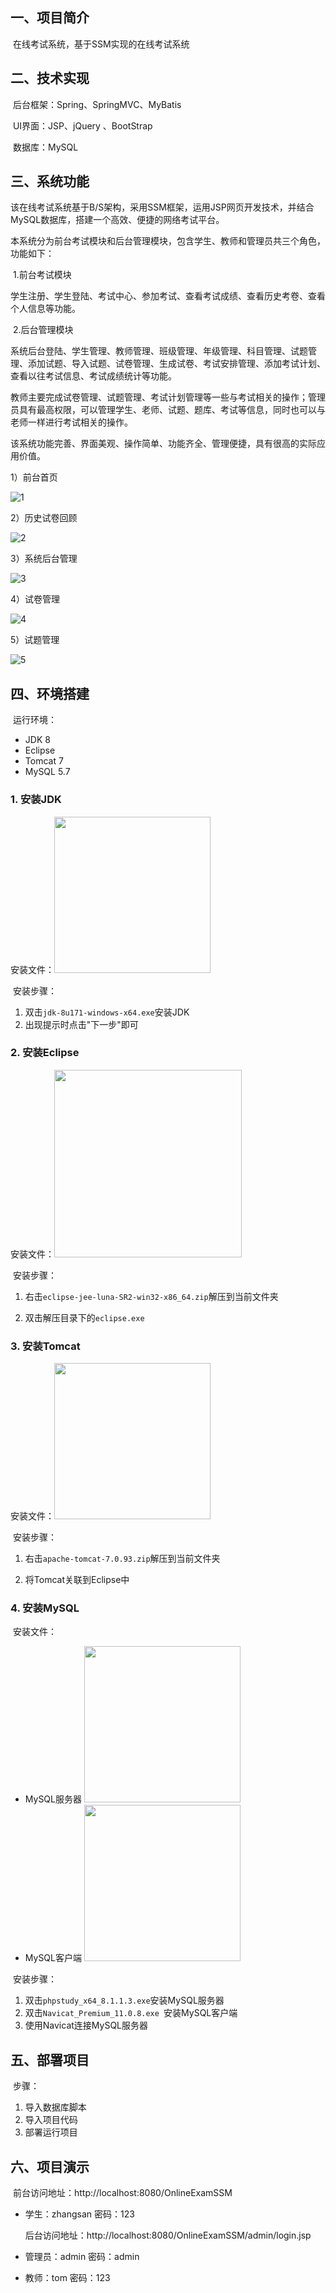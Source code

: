 ## 一、项目简介

​	在线考试系统，基于SSM实现的在线考试系统

## 二、技术实现

​	后台框架：Spring、SpringMVC、MyBatis

​    UI界面：JSP、jQuery 、BootStrap

​	数据库：MySQL

## 三、系统功能

​	该在线考试系统基于B/S架构，采用SSM框架，运用JSP网页开发技术，并结合MySQL数据库，搭建一个高效、便捷的网络考试平台。

​	本系统分为前台考试模块和后台管理模块，包含学生、教师和管理员共三个角色，功能如下：

​	1.前台考试模块

​		学生注册、学生登陆、考试中心、参加考试、查看考试成绩、查看历史考卷、查看个人信息等功能。

​	2.后台管理模块

​		系统后台登陆、学生管理、教师管理、班级管理、年级管理、科目管理、试题管理、添加试题、导入试题、试卷管理、生成试卷、考试安排管理、添加考试计划、查看以往考试信息、考试成绩统计等功能。

​		教师主要完成试卷管理、试题管理、考试计划管理等一些与考试相关的操作；管理员具有最高权限，可以管理学生、老师、试题、题库、考试等信息，同时也可以与老师一样进行考试相关的操作。		



该系统功能完善、界面美观、操作简单、功能齐全、管理便捷，具有很高的实际应用价值。

1）前台首页

![1](../运行截图/1.jpg)

2）历史试卷回顾

![2](../运行截图/2.jpg)

3）系统后台管理

![3](../运行截图/3.jpg)

4）试卷管理

![4](../运行截图/4.jpg)

5）试题管理

![5](../运行截图/5.jpg)

## 四、环境搭建

​	运行环境：

- JDK 8
- Eclipse
- Tomcat 7
- MySQL 5.7

### 1. 安装JDK

​	安装文件：<img src="assets/image-20200222102529443.png" width="250px">

​	安装步骤：

1. 双击`jdk-8u171-windows-x64.exe`安装JDK
2. 出现提示时点击"下一步"即可

### 2. 安装Eclipse

​	安装文件：<img src="assets/image-20200222102110409.png" width="300px">

​	安装步骤：

1. 右击`eclipse-jee-luna-SR2-win32-x86_64.zip`解压到当前文件夹

2. 双击解压目录下的`eclipse.exe`

### 3. 安装Tomcat

​	安装文件：<img src="assets/image-20200222134224458.png" width="250px">

​	安装步骤：

1. 右击`apache-tomcat-7.0.93.zip`解压到当前文件夹

2. 将Tomcat关联到Eclipse中

### 4. 安装MySQL

​	安装文件：

- MySQL服务器 <img src="assets/image-20200222133308179.png" width="250px">
- MySQL客户端 <img src="assets/image-20200222134224457.png" width="250px">

​    安装步骤：

1. 双击`phpstudy_x64_8.1.1.3.exe`安装MySQL服务器
2. 双击` Navicat_Premium_11.0.8.exe  `安装MySQL客户端
3. 使用Navicat连接MySQL服务器

## 五、部署项目

​	步骤：

1. 导入数据库脚本
2. 导入项目代码
3. 部署运行项目

## 六、项目演示

​	前台访问地址：http://localhost:8080/OnlineExamSSM

- 学生：zhangsan		密码：123

  后台访问地址：http://localhost:8080/OnlineExamSSM/admin/login.jsp

- 管理员：admin			密码：admin
- 教师：tom				密码：123

